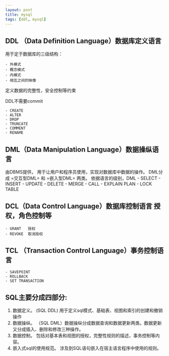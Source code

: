 ```yaml
---
layout: post
title: mysql
tags: [ddl, mysql]
---
```

## DDL （Data Definition Language）数据库定义语言

用于定于数据库的三级结构：
	
    - 外模式
    - 概念模式
    - 内模式
    - 相互之间的映像
	
定义数据的完整性，安全控制等约束

DDL不需要commit

    - CREATE
    - ALTER
    - DROP
    - TRUNCATE
    - COMMENT
    - RENAME


## DML（Data Manipulation Language）数据操纵语言

由DBMS提供， 用于让用户和程序员使用，实现对数据库中数据的操作。
DML分成 =交互型DML= 和 =嵌入型DML= 两类。
依据语言的级别，DML
    - SELECT
    - INSERT
    - UPDATE
    - DELETE
    - MERGE
    - CALL
    - EXPLAIN PLAN
    - LOCK TABLE


## DCL（Data Control Language）数据库控制语言 授权，角色控制等
    - GRANT   授权
    - REVOKE  取消授权


## TCL （Transaction Control Language）事务控制语言
    - SAVEPOINT
    - ROLLBACK
    - SET TRANSACTION


## SQL主要分成四部分:

1. 数据定义。   (SQL DDL) 用于定义sql模式、基础表、视图和索引的创建和撤销操作
2. 数据操纵。 （SQL DML）数据操纵分成数据查询和数据更新两类。数据更新又分成插入、删除和修改三种操作。
3. 数据控制。   包括对基本表和视图的授权，完整性规则的描述，事务控制等内容。
4. 嵌入式sql的使用规范。 涉及到SQL语句嵌入在宿主语言程序中使用的规则。

